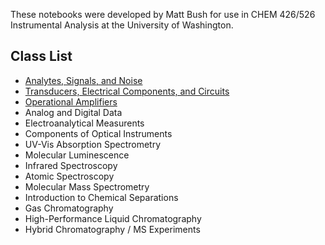 These notebooks were developed by Matt Bush for use in CHEM 426/526 Instrumental Analysis at the University of Washington.

## Class List

- [Analytes, Signals, and Noise](./signals-and-noise.ipynb)
- [Transducers, Electrical Components, and Circuits](./transducers.ipynb)
- [Operational Amplifiers](./opamps.ipynb)
- Analog and Digital Data
- Electroanalytical Measurents
- Components of Optical Instruments
- UV-Vis Absorption Spectrometry
- Molecular Luminescence
- Infrared Spectroscopy
- Atomic Spectroscopy
- Molecular Mass Spectrometry
- Introduction to Chemical Separations
- Gas Chromatography
- High-Performance Liquid Chromatography
- Hybrid Chromatography / MS Experiments

